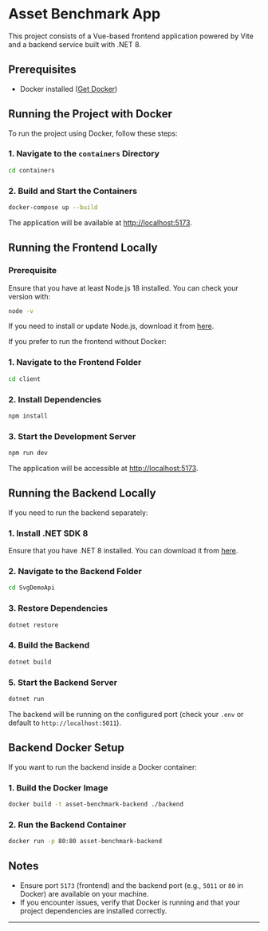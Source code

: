 # Asset Benchmark App

This project consists of a Vue-based frontend application powered by Vite and a backend service built with .NET 8.

## Prerequisites

- Docker installed ([Get Docker](https://docs.docker.com/get-docker/))

## Running the Project with Docker

To run the project using Docker, follow these steps:

### 1. Navigate to the `containers` Directory
```sh
cd containers
```

### 2. Build and Start the Containers
```sh
docker-compose up --build
```

The application will be available at [http://localhost:5173](http://localhost:5173).

## Running the Frontend Locally

### Prerequisite
Ensure that you have at least Node.js 18 installed. You can check your version with:
```sh
node -v
```
If you need to install or update Node.js, download it from [here](https://nodejs.org/).

If you prefer to run the frontend without Docker:

### 1. Navigate to the Frontend Folder
```sh
cd client
```

### 2. Install Dependencies
```sh
npm install
```

### 3. Start the Development Server
```sh
npm run dev
```

The application will be accessible at [http://localhost:5173](http://localhost:5173).

## Running the Backend Locally

If you need to run the backend separately:

### 1. Install .NET SDK 8
Ensure that you have .NET 8 installed. You can download it from [here](https://dotnet.microsoft.com/en-us/download/dotnet/8.0).

### 2. Navigate to the Backend Folder
```sh
cd SvgDemoApi
```

### 3. Restore Dependencies
```sh
dotnet restore
```

### 4. Build the Backend
```sh
dotnet build
```

### 5. Start the Backend Server
```sh
dotnet run
```

The backend will be running on the configured port (check your `.env` or default to `http://localhost:5011`).

## Backend Docker Setup

If you want to run the backend inside a Docker container:

### 1. Build the Docker Image
```sh
docker build -t asset-benchmark-backend ./backend
```

### 2. Run the Backend Container
```sh
docker run -p 80:80 asset-benchmark-backend
```

## Notes
- Ensure port `5173` (frontend) and the backend port (e.g., `5011` or `80` in Docker) are available on your machine.
- If you encounter issues, verify that Docker is running and that your project dependencies are installed correctly.

---
